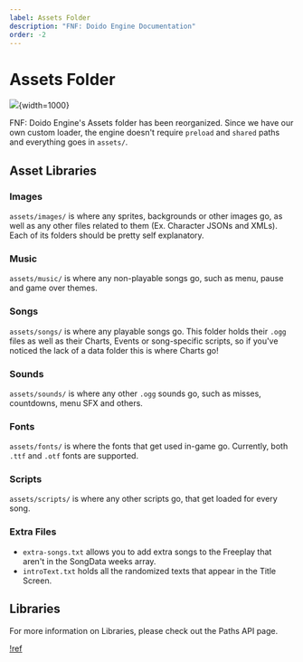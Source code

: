 ```yaml
---
label: Assets Folder
description: "FNF: Doido Engine Documentation"
order: -2
---
```


# Assets Folder

![](https://doidoteam.github.io/img/assets.png){width=1000}

FNF: Doido Engine's Assets folder has been reorganized. Since we have our own custom loader, the engine doesn't require `preload` and `shared` paths and everything goes in `assets/`.

## Asset Libraries

### Images

`assets/images/` is where any sprites, backgrounds or other images go, as well as any other files related to them (Ex. Character JSONs and XMLs). Each of its folders should be pretty self explanatory.

### Music

`assets/music/` is where any non-playable songs go, such as menu, pause and game over themes. 

### Songs

`assets/songs/` is where any playable songs go. This folder holds their `.ogg` files as well as their Charts, Events or song-specific scripts, so if you've noticed the lack of a data folder this is where Charts go!

### Sounds
`assets/sounds/` is where any other `.ogg` sounds go, such as misses, countdowns, menu SFX and others.

### Fonts
`assets/fonts/` is where the fonts that get used in-game go. Currently, both `.ttf` and `.otf` fonts are supported.

### Scripts

`assets/scripts/` is where any other scripts go, that get loaded for every song.

### Extra Files

- `extra-songs.txt` allows you to add extra songs to the Freeplay that aren't in the SongData weeks array.
- `introText.txt` holds all the randomized texts that appear in the Title Screen.

## Libraries

For more information on Libraries, please check out the Paths API page.

[!ref](/api/paths/)

